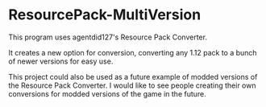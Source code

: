 # ResourcePack-MultiVersion

This program uses agentdid127's Resource Pack Converter.

It creates a new option for conversion, converting any 1.12 pack to a bunch of newer versions for easy use.



This project could also be used as a future example of modded versions of the Resource Pack Converter. I would like to see people creating their own conversions for modded versions of the game in the future.
